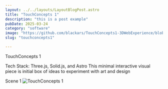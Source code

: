 ```yaml
---
layout: ../../layouts/LayoutBlogPost.astro
title: "TouchConcepts 1"
description: "this is a post example"
pubDate: 2025-03-24
category: "software"
image: "https://github.com/blackars/TouchConcepts1-3DWebExperience/blob/master/components%20preview/Touchconcepts.gif?raw=true"
slug: "touchconcepts1"

---
```


TouchConcepts 1 

Tech Stack: Three.js, Solid.js, and Astro 
This minimal interactive visual piece is initial box of ideas to experiment with art and design 



Scene 1
![TouchConcepts 1](https://github.com/blackars/TouchConcepts1-3DWebExperience/blob/master/components%20preview/gif_scene1.gif?raw=true)
